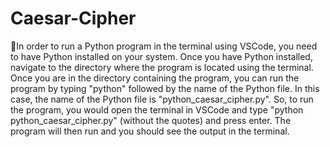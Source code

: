 # Caesar-Cipher




📌In order to run a Python program in the terminal using VSCode, you need to have Python installed on your system. Once you have Python installed, navigate to the directory where the program is located using the terminal. Once you are in the directory containing the program, you can run the program by typing "python" followed by the name of the Python file. In this case, the name of the Python file is "python_caesar_cipher.py". So, to run the program, you would open the terminal in VSCode and type "python python_caesar_cipher.py" (without the quotes) and press enter. The program will then run and you should see the output in the terminal.
